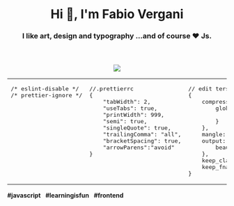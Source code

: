 <span align="center">
    <header>
        <h1>
            Hi 👋, I'm Fabio Vergani
        </h1>
        <h3>
            I like art, design and typography ...and of course ❤️ Js.
        </h3>
    </header>
    <p>
        <img src="https://img.shields.io/badge/-LinkedIn-blue?style=flat&logo=Linkedin&logoColor=white&link=https://www.linkedin.com/in/sviluppatorefrontend/">
    </p> 
</span>   

<table align="center">
   <tr>
      <td valign="top" width="33%">
<pre>
/* eslint-disable */
/* prettier-ignore */
</pre>
      </td>
      <td valign="top" width="32%">
<pre>
//.prettierrc
{
    "tabWidth": 2,
    "useTabs": true,
    "printWidth": 999,
    "semi": true,
    "singleQuote": true,
    "trailingComma": "all",
    "bracketSpacing": true,
    "arrowParens":"avoid"
}
</pre>
      </td>
      <td valign="top" width="34%">
<pre>
// edit terser options
{
    compress: {
        global_defs: {
            DEBUG: true
        }
    },
    mangle: false,
    output: {
        beautify: true
    },
    keep_classnames: true,
    keep_fnames: true
}
</pre>
      </td>
  </tr>
</table>

<span align="center">
    <b>#javascript</b>&ensp;
    <b>#learningisfun</b>&ensp;
    <b>#frontend</b>
</span>




<!--

![GitHub stats](https://github-readme-stats.vercel.app/api?username=FabioVergani&show_icons=true)

#### Some things you may find interesting in my repos:
<table width="90%>
<tr>
  <td valign="top" width="33%">

    ### A

    [aaa](https://github.com/x/y/z)

    More [recent releases](https://github.com/x/y/z)

  </td>
  <td valign="top" width="34%">

    ### B

    [aaa](https://github.com/x/y/z)

    More [recent releases](https://github.com/x/y/z)

  </td>
  <td valign="top" width="33%">

    ### C

    [aaa](https://github.com/x/y/z)

    More [recent releases](https://github.com/x/y/z)

  </td>
  </tr>
</table>
-->

<!--
## A
- [xx](https://github.com/xx)
  <details>
    <summary>lorem</summary>
    ipsum
  </details>
- [xx](https://github.com/xx)
  <details>
    <summary>lorem</summary>
    ipsum
  </details>
-->


<!--
<div align="center">
[![][logo-url]][repo-url]  
</div>
[logo-url]: https://raw.githubusercontent.com/xx/files/xx/logo.svg
-->
